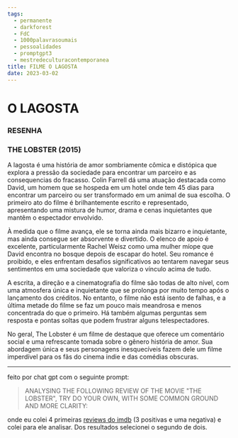 ```yaml
---
tags:
  - permanente
  - darkforest
  - FdC
  - 1000palavrasoumais
  - pessoalidades
  - promptgpt3
  - mestredeculturacontemporanea
title: FILME O LAGOSTA
date: 2023-03-02
---
```

# O LAGOSTA

### RESENHA 
### THE LOBSTER (2015)

A lagosta é uma história de amor sombriamente cômica e distópica que explora a pressão da sociedade para encontrar um parceiro e as consequencias do fracasso. Colin Farrell dá uma atuação destacada como David, um homem que se hospeda em um hotel onde tem 45 dias para encontrar um parceiro ou ser transformado em um animal de sua escolha. O primeiro ato do filme é brilhantemente escrito e representado, apresentando uma mistura de humor, drama e cenas inquietantes que mantêm o espectador envolvido.

À medida que o filme avança, ele se torna ainda mais bizarro e inquietante, mas ainda consegue ser absorvente e divertido. O elenco de apoio é excelente, particularmente Rachel Weisz como uma mulher míope que David encontra no bosque depois de escapar do hotel. Seu romance é proibido, e eles enfrentam desafios significativos ao tentarem navegar seus sentimentos em uma sociedade que valoriza o vínculo acima de tudo.

A escrita, a direção e a cinematografia do filme são todas de alto nível, com uma atmosfera única e inquietante que se prolonga por muito tempo após o lançamento dos créditos. No entanto, o filme não está isento de falhas, e a última metade do filme se faz um pouco mais meandrosa e menos concentrada do que o primeiro. Há também algumas perguntas sem resposta e pontas soltas que podem frustrar alguns telespectadores.

No geral, The Lobster é um filme de destaque que oferece um comentário social e uma refrescante tomada sobre o gênero história de amor. Sua abordagem única e seus personagens inesquecíveis fazem dele um filme imperdível para os fãs do cinema indie e das comédias obscuras.

---

feito por chat gpt com o seguinte prompt:
>ANALYSING THE FOLLOWING REVIEW OF THE MOVIE "THE LOBSTER", TRY DO YOUR OWN, WITH SOME COMMON GROUND AND MORE CLARITY:

onde eu colei 4 primeiras [reviews do imdb](https://www.imdb.com/title/tt3464902/reviews?ref_=tt_urv) (3 positivas e uma negativa) e colei para ele analisar. Dos resultados selecionei o segundo de dois.